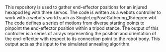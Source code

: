 This repository is used to gather end-effector positions for an injured hexapod leg with three servos.
The code is written as a webots controller to work with a webots world such as SingleLegPoseGathering_15degree.wbt.
The code defines a series of motions from diverse starting points to pinpoint the end-effector position within a tripod stance.
The output of this controller is a series of arrays representing the position and orientation of the end-effector with respect to its connection point to the robot body.
This output acts as the input to the simulated annealing algorithm.
